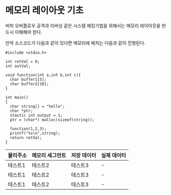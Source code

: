 # 메모리 레이아웃 기초

버퍼 오버플로우 공격과 리버싱 같은 시스템 해킹기법을 위해서는 메모리 레이아웃을 반드시 이해해야 한다. 

만약 소스코드가 다음과 같이 있다면 메모리에 배치는 다음과 같이 진행된다.

```
#include <stdio.h>

int retVal = 0;
int outVal;

void function(int a,int b,int c){
  char buffer1[5];
  char buffer2[10];
}

int main()
{
  char string[] = "hello";
  char *ptr;
  stastic int output = 1;
  ptr = (char*) malloc(sizeof(string));
  
  function(1,2,3);
  printf("%s\n",string);
  return retVal;
}
```

|물리주소|메모리 세그먼트|저장 데이터|실제 데이터|
|------|---|---|-----|
|테스트1|테스트2|테스트3|-|
|테스트1|테스트2|테스트3|-|
|테스트1|테스트2|테스트3|-|
